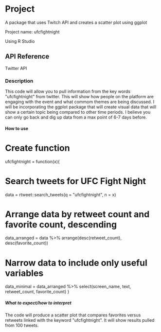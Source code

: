 # Project

A package that uses Twitch API and creates a scatter plot using ggplot

Project name: ufcfightnight

Using R Studio

## API Reference

Twitter API

### Description

This code will allow you to pull information from the key words "ufcfightnight" from twitter. This will show how people on the platform 
are engaging with the event and what commom themes are being discussed. I will be incorporating the ggplot package 
that will create visual data that will show a certain topic being compared to other time periods. I believe you can 
only go back and dig up data from a max point of 6-7 days before. 

#### How to use

# Create function

ufcfightnight = function(x){
  
  # Search tweets for UFC Fight Night
  
  data = rtweet::search_tweets(q = "ufcfightnight", n = x)
  
  # Arrange data by retweet count and favorite count, descending
  
  data_arranged = data %>% arrange(desc(retweet_count), desc(favorite_count))
  
  # Narrow data to include only useful variables
  
  data_minimal = data_arranged %>% select(screen_name, text, retweet_count, favorite_count)
}

##### What to expect/how to interpret

The code will produce a scatter plot that compares favorites versus retweets linked with the keyword "ufcfightnight".
It will show results pulled from 100 tweets.
